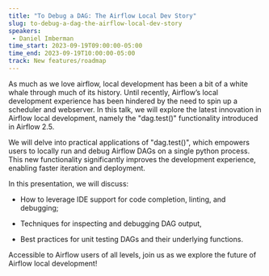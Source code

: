 ```yaml
---
title: "To Debug a DAG: The Airflow Local Dev Story"
slug: to-debug-a-dag-the-airflow-local-dev-story
speakers:
 - Daniel Imberman
time_start: 2023-09-19T09:00:00-05:00
time_end: 2023-09-19T10:00:00-05:00
track: New features/roadmap
---
```


As much as we love airflow, local development has been a bit of a white whale through much of its history. Until recently, Airflow’s local development experience has been hindered by the need to spin up a scheduler and webserver. In this talk, we will explore the latest innovation in Airflow local development, namely the "dag.test()" functionality introduced in Airflow 2.5.



We will delve into practical applications of "dag.test()", which empowers users to locally run and debug Airflow DAGs on a single python process. This new functionality significantly improves the development experience, enabling faster iteration and deployment.



In this presentation, we will discuss:



* How to leverage IDE support for code completion, linting, and debugging;

* Techniques for inspecting and debugging DAG output,

* Best practices for unit testing DAGs and their underlying functions.



Accessible to Airflow users of all levels, join us as we explore the future of Airflow local development!